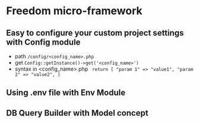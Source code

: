 # Freedom micro-framework

## Easy to configure your custom project settings with Config module

- path ```/config/<config_name>.php```
- get ```Config::getInstance()->get('<config_name>')```
- syntax in <config_name>.php ```
  return [
  "param 1" => "value1",
  "param 2" => "value2",
  ]```

## Using .env file with Env Module

## DB Query Builder with Model concept
